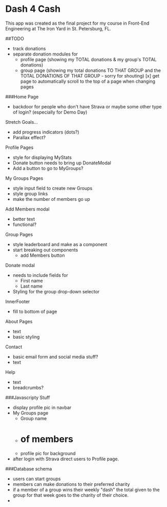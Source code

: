 # Dash 4 Cash
This app was created as the final project for my course in Front-End Engineering at The Iron Yard in St. Petersburg, FL.

##TODO
- track donations
- separate donation modules for
  - profile page (showing my TOTAL donations & my group's TOTAL donations)
  - group page (showing my total donations TO THAT GROUP and the TOTAL DONATIONS OF THAT GROUP - sorry for shouting)
[x] get page to automatically scroll to the top of a page when changing pages


###Home Page
- backdoor for people who don't have Strava or maybe some other type of login? (especially for Demo Day)

Stretch Goals...
- add progress indicators (dots?)
- Parallax effect?

Profile Pages
- style for displaying MyStats
- Donate button needs to bring up DonateModal
- Add a button to go to MyGroups?

My Groups Pages
- style input field to create new Groups
- style group links
- make the number of members go up

Add Members modal
- better text
- functional?

Group Pages
- style leaderboard and make as a component
- start breaking out components
  - add Members button

Donate modal
- needs to include fields for
  - First name
  - Last name
- Styling for the group drop-down selector

InnerFooter
- fill to bottom of page

About Pages
- text
- basic styling

Contact
- basic email form and social media stuff?
- text

Help
- text
- breadcrumbs?

###Javascripty Stuff
- display profile pic in navbar
- My Groups page
  - Group name
  - # of members
  - profile pic for background
- after login with Strava direct users to Profile page.



###Database schema
- users can start groups
- members can make donations to their preferred charity
- if a member of a group wins their weekly "dash" the total given to the group for that week goes to the charity of their choice.
-
